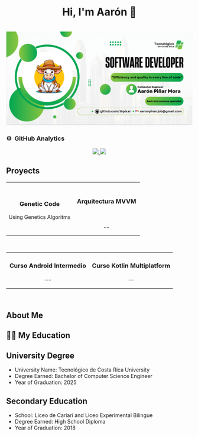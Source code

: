 <div align="center">
<h1 align="center"> Hi, I'm Aarón 👋</h1> </div>
<br>
<img src="src/banner.PNG" alt="Descripción de la imagen">

### ⚙️ &nbsp;GitHub Analytics

<p align="center">
<a href="https://github.com/16pixar">
  <img height="180em" src="https://github-readme-stats-eight-theta.vercel.app/api?username=16pixar&show_icons=true&theme=algolia&include_all_commits=true&count_private=true"/>
  <img height="180em" src="https://github-readme-stats-eight-theta.vercel.app/api/top-langs/?username=16pixar&layout=compact&langs_count=8&theme=algolia"/>
</a>
</p>

## Proyects
<table>
<tr>
<td width="50%">
<h3 align="center">Genetic Code</h3>
<div align="center">
<p> Using Genetics Algoritms </p>
</div>
                                                                                      
</td>

<td width="50%">
               <br>
<h3 align="center">Arquitectura MVVM</h3>
<div align="center">              
<br>
</p> .... </p>
</div>                                                             
</table>                                                                                 
</div>
<br>

<table>
<tr>
<td width="50%">
<h3 align="center">Curso Android Intermedio</h3>
<div align="center">

<p>.....</p>
</div>
                                                                                      
</td>       

<td width="50%">
<h3 align="center">Curso Kotlin Multiplatform</h3>
<div align="center">
<p>....</p>
</div>
                                                                                      
</td>  
</table>                                                                                 
</div>
<br>

## About Me
  <h2>👨‍🎓 My Education</h1>
  <h2>University Degree</h2>
    <ul>
        <li>University Name: Tecnológico de Costa Rica University</li>
        <li>Degree Earned: Bachelor of Computer Science Engineer</li>
        <li>Year of Graduation: 2025</li>
    </ul>
 <h2>Secondary Education</h2>
    <ul>
        <li>School: Liceo de Cariari and Liceo Experimental Bilingue</li>
        <li>Degree Earned: High School Diploma</li>
        <li>Year of Graduation: 2018</li>
  </ul>
    

<br>






